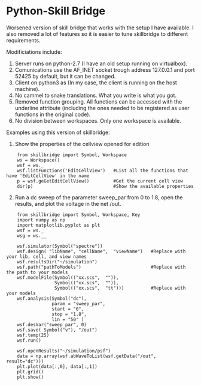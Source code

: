 # Python-Skill Bridge


Worsened version of skill bridge that works with the setup I have available. I also removed a lot of features so it is easier to tune skillbridge to different requirements.

Modificiations include:

1) Server runs on python-2.7 (I have an old setup running on virtualbox).
2) Comunications use the AF_INET socket trough address 127.0.0.1 and port 52425 by default, but it can be changed.
3) Client on python3 as (In my case, the client is running on the host machine).
4) No cammel to snake translations. What you write is what you got. 
5) Removed function grouping. All functions can be accessed with the underline attribute (including the ones needed to be registered as user functions in the original code). 
6) No division between workspaces. Only one workspace is available.

Examples using this version of skillbridge:


1) Show the properties of the cellview opened for edition
```
    from skillbridge import Symbol, Workspace
    ws = Workspace()
    wsf = ws._
    wsf.listFunctions('EditCellView')   #List all the functions that have 'EditCellView' in the name
    p = wsf.geGetEditCellView()         #Get the current cell view
    dir(p)                              #Show the available properties
```

2) Run a dc sweep of the parameter sweep_par from 0 to 1.8, open the results, and plot the voltage in the net /out. 

  
```
    from skillbridge import Symbol, Workspace, Key
    import numpy as np
    import matplotlib.pyplot as plt
    wsf = ws._
    wsg = ws.__   

    wsf.simulator(Symbol("spectre"))
    wsf.design( "libName", "cellName",  "viewName")   #Replace with your lib, cell, and view names
    wsf.resultsDir("~/simulation")
    wsf.path("pathToModels")                          #Replace with the path to your models
    wsf.modelFile(Symbol(("xx.scs",  "")), 
                  Symbol(("xx.scs",  "")), 
                  Symbol(("xx.scs",  "tt")))          #Replace with your models
    wsf.analysis(Symbol("dc"), 
                 param = "sweep_par", 
                 start = "0", 
                 stop = "1.8", 
                 lin = "50" )
    wsf.desVar("sweep_par", 0)
    wsf.save( Symbol("v"), "/out")
    wsf.temp(25)
    wsf.run()  
    
    wsf.openResults("~/simulation/psf")
    data = np.array(wsf.abWaveToList(wsf.getData("/out", result="dc")))
    plt.plot(data[:,0], data[:,1]) 
    plt.grid()
    plt.show()               
```
